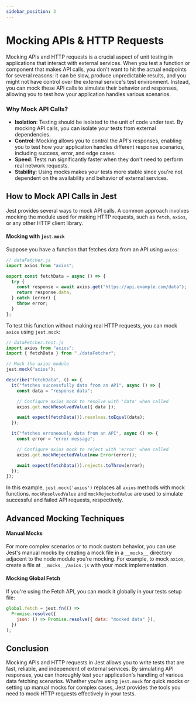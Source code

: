 ```yaml
---
sidebar_position: 3
---
```


# Mocking APIs & HTTP Requests

Mocking APIs and HTTP requests is a crucial aspect of unit testing in applications that interact with external services. When you test a function or component that makes API calls, you don't want to hit the actual endpoints for several reasons: it can be slow, produce unpredictable results, and you might not have control over the external service's test environment. Instead, you can mock these API calls to simulate their behavior and responses, allowing you to test how your application handles various scenarios.

### Why Mock API Calls?

- **Isolation**: Testing should be isolated to the unit of code under test. By mocking API calls, you can isolate your tests from external dependencies.
- **Control**: Mocking allows you to control the API's responses, enabling you to test how your application handles different response scenarios, including success, error, and edge cases.
- **Speed**: Tests run significantly faster when they don't need to perform real network requests.
- **Stability**: Using mocks makes your tests more stable since you're not dependent on the availability and behavior of external services.

## How to Mock API Calls in Jest

Jest provides several ways to mock API calls. A common approach involves mocking the module used for making HTTP requests, such as `fetch`, `axios`, or any other HTTP client library.

#### Mocking with `jest.mock`

Suppose you have a function that fetches data from an API using `axios`:

```javascript
// dataFetcher.js
import axios from "axios";

export const fetchData = async () => {
  try {
    const response = await axios.get("https://api.example.com/data");
    return response.data;
  } catch (error) {
    throw error;
  }
};
```

To test this function without making real HTTP requests, you can mock `axios` using `jest.mock`:

```javascript
// dataFetcher.test.js
import axios from "axios";
import { fetchData } from "./dataFetcher";

// Mock the axios module
jest.mock("axios");

describe("fetchData", () => {
  it("fetches successfully data from an API", async () => {
    const data = "response data";

    // Configure axios mock to resolve with 'data' when called
    axios.get.mockResolvedValue({ data });

    await expect(fetchData()).resolves.toEqual(data);
  });

  it("fetches erroneously data from an API", async () => {
    const error = "error message";

    // Configure axios mock to reject with 'error' when called
    axios.get.mockRejectedValue(new Error(error));

    await expect(fetchData()).rejects.toThrow(error);
  });
});
```

In this example, `jest.mock('axios')` replaces all `axios` methods with mock functions. `mockResolvedValue` and `mockRejectedValue` are used to simulate successful and failed API requests, respectively.

## Advanced Mocking Techniques

#### Manual Mocks

For more complex scenarios or to mock custom behavior, you can use Jest's manual mocks by creating a mock file in a `__mocks__` directory adjacent to the node module you're mocking. For example, to mock `axios`, create a file at `__mocks__/axios.js` with your mock implementation.

#### Mocking Global Fetch

If you're using the Fetch API, you can mock it globally in your tests setup file:

```javascript
global.fetch = jest.fn(() =>
  Promise.resolve({
    json: () => Promise.resolve({ data: "mocked data" }),
  })
);
```

## Conclusion

Mocking APIs and HTTP requests in Jest allows you to write tests that are fast, reliable, and independent of external services. By simulating API responses, you can thoroughly test your application's handling of various data fetching scenarios. Whether you're using `jest.mock` for quick mocks or setting up manual mocks for complex cases, Jest provides the tools you need to mock HTTP requests effectively in your tests.
